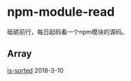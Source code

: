 # npm-module-read
砥砺前行，每日起码看一个npm模块的源码。


## Array

[is-sorted](https://github.com/mind029/npm-module-read/blob/master/Array/is-sorted/is-sorted.js) 2018-3-10 